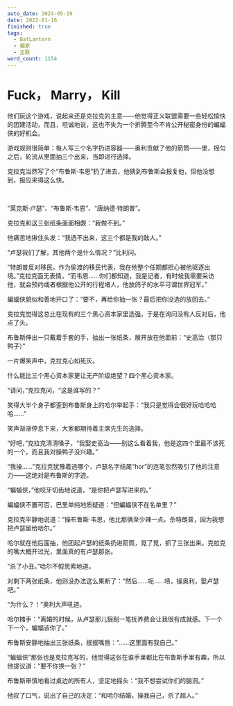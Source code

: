 ```yaml
---
auto_date: 2024-05-19
date: 2022-01-16
finished: true
tags:
  - BatLantern
  - 蝙家
  - 正联
word_count: 1154
---
```


# Fuck， Marry， Kill

他们玩这个游戏，说起来还是克拉克的主意——他觉得正义联盟需要一些轻松愉快的团建活动，而且，坦诚地说，这也不失为一个折腾至今不肯公开秘密身份的蝙蝠侠的好机会。

游戏规则很简单：每人写三个名字扔进容器——奥利贡献了他的箭筒——里，摇匀之后，轮流从里面抽三个出来，当即进行选择。

克拉克当然写了个“布鲁斯·韦恩”扔了进去，他猜到布鲁斯会报复他，但他没想到，报应来得这么快。

<br>

“莱克斯·卢瑟”、“布鲁斯·韦恩”、“唐纳德·特朗普”。

克拉克和这三张纸条面面相觑：“我做不到。”

他痛苦地揪住头发：“我选不出来，这三个都是我的敌人。”

“卢瑟我们了解，其他两个是什么情况？”比利问。

“特朗普反对移民，作为偷渡的移民代表，我在他整个任期都担心被他驱逐出境。”克拉克面无表情，“而韦恩……你们都知道，我是记者，有时候我需要采访他，就会预约或者根据他公开的行程堵人，他放鸽子的水平可谓世界冠军。”

蝙蝠侠貌似和善地开口了：“要不，再给你抽一张？最后把你没选的放回去。”

克拉克觉得这总比在现有的三个黑心资本家里选强，于是在询问没有人反对后，他点了头。

布鲁斯伸出一只戴着手套的手，抽出一张纸条，展开放在他面前：“史高治（那只鸭子）”

一片爆笑声中，克拉克心如死灰。

什么能比三个黑心资本家更让无产阶级绝望？四个黑心资本家。

“请问，”克拉克问，“这是谁写的？”

笑得大半个身子都歪到布鲁斯身上的哈尔举起手：“我只是觉得会很好玩哈哈哈哈……”

笑声渐渐停息下来，大家都期待着主席先生的选择。

“好吧，”克拉克清清嗓子，“我娶史高治——别这么看着我，他是这四个里最不该死的一个，而且我对操鸭子没兴趣。”

“我操……”克拉克犹豫着选哪个，卢瑟名字结尾“hor”的连笔忽然吸引了他的注意力——这绝对是布鲁斯的字迹。

“蝙蝠侠，”他咬牙切齿地说道，“是你把卢瑟写进来的。”

蝙蝠侠不置可否，巴里单纯地质疑道：“但蝙蝠侠不在名单里？”

克拉克平静地说道：“操布鲁斯·韦恩，他比那俩至少辣一点。杀特朗普，因为我想把卢瑟留给哈尔。”

哈尔就在他后面抽，他团起卢瑟的纸条扔进箭筒，晃了晃，抓了三张出来。克拉克的嘴大概开过光，里面真的有卢瑟那张。

“杀了小丑。”哈尔不假思索地道。

对剩下两张纸条，他则没办法这么果断了：“然后……呃……啧，操奥利，娶卢瑟吧。”

“为什么？！”奥利大声吼道。

哈尔摊手：“离婚的时候，从卢瑟那儿狠刮一笔抚养费会让我很有成就感。下一个下一个，蝙蝠该你了。”

布鲁斯安静地抽出三张纸条，抿抿嘴唇：“……这里面有我自己。”

“蝙蝠侠”那张也是克拉克写的，他觉得这张在谁手里都比在布鲁斯手里有趣，所以他提议道：“要不你换一张？”

布鲁斯审慎地看过桌边的所有人，坚定地摇头：“我不想尝试你们的脑洞。”

他叹了口气，说出了自己的决定：“和哈尔结婚，操我自己，杀了超人。”
